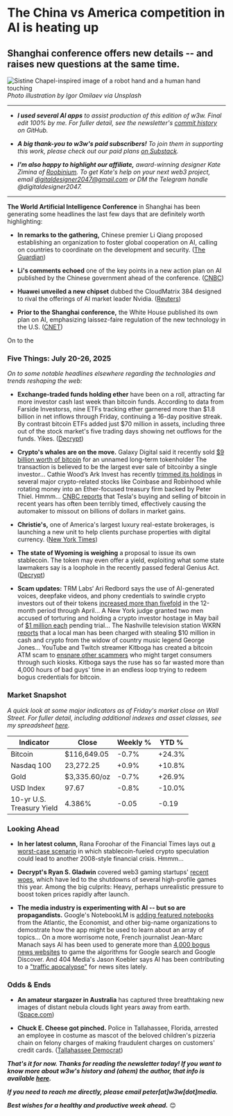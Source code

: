 # The China vs America competition in AI is heating up
## Shanghai conference offers new details -- and raises new questions at the same time.

![Sistine Chapel-inspired image of a robot hand and a human hand touching](https://images.unsplash.com/photo-1694903110330-cc64b7e1d21d?q=80&w=1332&auto=format&fit=crop&ixlib=rb-4.1.0&ixid=M3wxMjA3fDB8MHxwaG90by1wYWdlfHx8fGVufDB8fHx8fA%3D%3D)
*Photo illustration by Igor Omilaev via Unsplash*

<hr>

- _**I used several AI apps** to assist production of this edition of w3w. Final edit 100% by me. For fuller detail, see the newsletter's [commit history](https://github.com/peteramckay/w3wnewsletter/commits) on GitHub._

- _**A big thank-you to w3w's paid subscribers!** To join them in supporting this work, please check out our paid plans [on Substack](https://w3wnews.substack.com/subscribe)._

- _**I'm also happy to highlight our affiliate,** award-winning designer Kate Zimina of [Roobinium](https://dribbble.com/roobinium). To get Kate's help on your next web3 project, email digitaldesigner2047@gmail.com or DM the Telegram handle @digitaldesigner2047._

<hr>

**The World Artificial Intelligence Conference** in Shanghai has been generating some headlines the last few days that are definitely worth highlighting:

- **In remarks to the gathering,** Chinese premier Li Qiang proposed establishing an organization to foster global cooperation on AI, calling on countries to coordinate on the development and security. ([The Guardian](https://www.theguardian.com/technology/2025/jul/26/china-calls-for-global-ai-cooperation-days-after-trump-administration-unveils-low-regulation-strategy))

- **Li's comments echoed** one of the key points in a new action plan on AI published by the Chinese government ahead of the conference. ([CNBC](https://www.cnbc.com/2025/07/26/china-ai-action-plan.html)) 

- **Huawei unveiled a new chipset** dubbed the CloudMatrix 384 designed to rival the offerings of AI market leader Nvidia. ([Reuters](https://www.reuters.com/world/china/huawei-shows-off-ai-computing-system-rival-nvidias-top-product-2025-07-26/)) 

- **Prior to the Shanghai conference,** the White House published its own plan on AI, emphasizing laissez-faire regulation of the new technology in the U.S. ([CNET](https://www.cnet.com/tech/services-and-software/trumps-ai-action-plan-is-here-5-key-takeaways/))

On to the 

<!--

<hr>

[![affiliate banner ad](https://w3w.news/img/affiliate-kz-letter.png)](
https://dribbble.com/roobinium)

<hr>

-->

### Five Things: July 20-26, 2025

*On to some notable headlines elsewhere regarding the technologies and trends reshaping the web:*

- **Exchange-traded funds holding ether** have been on a roll, attracting far more investor cash last week than bitcoin funds. According to data from Farside Investorss, nine ETFs tracking ether garnered more than $1.8 billion in net inflows through Friday, continuing a 16-day positive streak. By contrast bitcoin ETFs added just $70 million in assets, including three out of the stock market's five trading days showing net outflows for the funds. Yikes. ([Decrypt](https://decrypt.co/331906/ethereum-etfs-massively-outpace-bitcoin-funds))

- **Crypto's whales are on the move.** Galaxy Digital said it recently sold [$9 billion worth of bitcoin](https://www.theblock.co/post/364332/galaxy-sells-more-than-80000-btc-for-a-satoshi-era-investor) for an unnamed long-term tokenholder The transaction is believed to be the largest ever sale of bitcoinby a single investor... Cathie Wood’s Ark Invest has recently [trimmed its holdings](https://finance.yahoo.com/news/cathie-wood-sells-crypto-stocks-133854499.html?guccounter=1&guce_referrer=aHR0cHM6Ly9uZXdzLmdvb2dsZS5jb20v&guce_referrer_sig=AQAAAIvOdOVjbp5d36tgkvs3KGo7dDf3vfx6Tl3cAB-EDtpr8j-LgmMvCWXen1TMr7a1OeyB8uHAY26OOwMoVavfa2G1_JRIx8-rIVXuVkMnH-2Hn2EMPZlx-Ugonm3d6zRdlsnmuM0VTmj8ggrvRFnhAvHIDHq19ahvst_w1ctN9ekT) in several major crypto-related stocks like Coinbase and Robinhood while rotating money into an Ether-focused treasury firm backed by Peter Thiel. Hmmm... [CNBC reports](https://www.cnbc.com/2025/07/24/tesla-bitcoin-crypto-sale.html) that Tesla's buying and selling of bitcoin in recent years has often been terribly timed, effectively causing the automaker to missout on billions of dollars in market gains. 

- **Christie's,** one of America's largest luxury real-estate brokerages, is launching a new unit to help clients purchase properties with digital currency. ([New York Times](https://news.google.com/read/CBMihgFBVV95cUxNVl9Ia2J4bjZmSmJIM25pNVVxVXFJcGxiWUloOHA0U0lOckRoNm1sdjdPUWhMZTlPYW5tYjFXUEZZcVVnQXFJWDU1bEJxSXB2TlU2aDhjRHRZbFRPb2V0LWlHbV9QVzNZbWFOd2J5SGxkNE02SDRFcGxZdFhYSDVfd3ZQZWE3UQ?hl=en-US&gl=US&ceid=US%3Aen)) 

- **The state of Wyoming is weighing** a proposal to issue its own stablecoin. The token may even offer a yield, exploiting what some state lawmakers say is a loophole in the recently passed federal Genius Act. ([Decrypt](https://decrypt.co/331948/wyoming-stablecoin-billed-yield-bearing-alternative-cbdc-control))

- **Scam updates:** TRM Labs‘ Ari Redbord says the use of AI-generated voices, deepfake videos, and phony credentials to swindle crypto investors out of their tokens [increased more than fivefold](https://nypost.com/2025/07/26/tech/ai-fueled-crypto-scams-surging-in-nyc-and-beyond-expert-warns/) in the 12-month period through April... A New York judge granted two men accused of torturing and holding a crypto investor hostage in May bail of [$1 million each](https://www.cnn.com/2025/07/24/us/suspects-new-york-crypto-kidnapping-bail-hnk) pending trial... The Nashville television station WKRN [reports](https://www.wkrn.com/news/local-news/george-jones-widow-crypto-theft/) that a local man has been charged with stealing $10 million in cash and crypto from the widow of country music legend George Jones... YouTube and Twitch streamer Kitboga has created a bitcoin ATM scam to [ensnare other scammers](https://decrypt.co/331845/fake-bitcoin-atm-scheme-wasted-4000-hours-scammers-time) who might target consumers through such kiosks. Kitboga says the ruse has so far wasted more than 4,000 hours of bad guys' time in an endless loop trying to redeem bogus credentials for bitcoin.

### Market Snapshot

*A quick look at some major indicators as of Friday's market close on Wall Street. For fuller detail, including additional indexes and asset classes, see my spreadsheet [here](https://docs.google.com/spreadsheets/d/11XuSerOv1DG7vFWAkwoXehOe4G4xDMm6LSNL7SAL4vA/edit?usp=sharing).*

<table>

  <thead>
    <tr>
      <th>Indicator</th>
      <th>Close</th>
      <th>Weekly %</th>
      <th>YTD %</th>
    </tr>
  </thead>

  <tbody>
   <tr>
     <td>Bitcoin</td>
     <td>$116,649.05</td>
     <td>-0.7%</td>
     <td>+24.3%</td>
   </tr>

   <tr>
     <td>Nasdaq 100</td>
     <td>23,272.25</td>
     <td>+0.9%</td>
     <td>+10.8%</td>
   </tr>

   <tr>
     <td>Gold</td>
     <td>$3,335.60/oz</td>
     <td>-0.7%</td>
     <td>+26.9%</td>
   </tr>

   <tr>
     <td>USD Index</td>
     <td>97.67</td>
     <td>-0.8%</td>
     <td>-10.0%</td>
   </tr>

   <tr>
     <td>10-yr U.S.<br> Treasury Yield</td>
     <td>4.386%</td>
     <td>-0.05</td>
     <td>-0.19</td>
   </tr>

</tbody>
</table>

### Looking Ahead

- **In her latest column,** Rana Foroohar of the Financial Times lays out [a worst-case scenario](https://news.google.com/read/CBMicEFVX3lxTE8ta25kNk5mSDlsT2lGQWFleVloUFZSS2lYa0JkTVhlV0RTbDdhOVpmSGR1eVZrbzA5TVNhRXlpVE5LUTdEcFJxeEk4bW9vVjN6eDdWOVo5MERHb05tMGRSVjR3clk5TktBSGpKVFVvTmU?hl=en-US&gl=US&ceid=US%3Aen) in which stablecoin-fueled crypto speculation could lead to another 2008-style financial crisis. Hmmm...

- **Decrypt's Ryan S. Gladwin** covered web3 gaming startups' [recent woes](https://decrypt.co/329820/why-crypto-games-shutting-down-experts-weigh-in), which have led to the shutdowns of several high-profile games this year. Among the big culprits: Heavy, perhaps unrealistic pressure to boost token prices rapidly after launch.

- **The media industry is experimenting with AI -- but so are propagandists.** Google's NotebookLM is [adding featured notebooks](https://techcrunch.com/2025/07/14/notebooklm-adds-featured-notebooks-from-the-economist-the-atlantic-and-others/?utm_campaign=social&utm_source=bluesky&utm_medium=organic) from the Atlantic, the Economist, and other big-name organizations to demostrate how the app might be used to learn about an array of topics... On a more worrisome note, French journalist Jean-Marc Manach says AI has been used to generate more than [4,000 bogus news websites](https://pressgazette.co.uk/news/french-journalist-who-uncovered-4000-fake-ai-news-websites-warns-uk-could-be-next/) to game the algorithms for Google search and Google Discover. And 404 Media's Jason Koebler says AI has been contributing to a ["traffic apocalypse"](https://www.404media.co/the-medias-pivot-to-ai-is-not-real-and-not-going-to-work/?ref=daily-stories-newsletter) for news sites lately. 

### Odds & Ends

- **An amateur stargazer in Australia** has captured three breathtaking new images of distant nebula clouds light years away from earth. ([Space.com](https://www.space.com/stargazing/amateur-astrophotographer-captures-trio-of-breathtaking-nebulas-from-the-central-australian-desert-photos)) 

- **Chuck E. Cheese got pinched.** Police in Tallahassee, Florida, arrested an employee in costume as mascot of the beloved children's pizzeria chain on felony charges of making fraudulent charges on customers' credit cards. ([Tallahassee Democrat](https://www.tallahassee.com/story/news/local/2025/07/24/chuck-e-cheese-arrest-by-tallahassee-police-photos-video/85355422007/)) 
 
_**That's it for now. Thanks for reading the newsletter today! If you want to know more about w3w's history and (ahem) the author, that info is available [here](https://w3wnews.substack.com/about).**_

_**If you need to reach me directly, please email peter[at]w3w[dot]media.**_

_**Best wishes for a healthy and productive week ahead.**_ 😊
